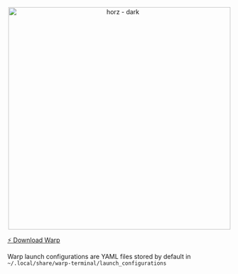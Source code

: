 <p align="center">
    <a href="https://app.warp.dev/get_warp">
    <img width="500" alt="horz - dark" src="https://storage.googleapis.com/warpdotdev-content/warp-github-dark.png">
    </a>
</p>

[⚡ Download Warp](https://app.warp.dev)


Warp launch configurations are YAML files stored by default in `~/.local/share/warp-terminal/launch_configurations`